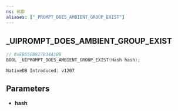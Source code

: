 ```yaml
---
ns: HUD
aliases: ["_PROMPT_DOES_AMBIENT_GROUP_EXIST"]
---
```

## _UIPROMPT_DOES_AMBIENT_GROUP_EXIST

```c
// 0xEB550B927B34A1BB
BOOL _UIPROMPT_DOES_AMBIENT_GROUP_EXIST(Hash hash);
```

```
NativeDB Introduced: v1207
```

## Parameters
* **hash**:
